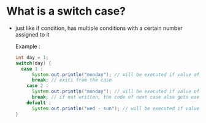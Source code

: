 # What is a switch case? 
- just like if condition, has multiple conditions with a certain number assigned to it

  Example :
  ```java
  int day = 1;
  switch(day) {
    case 1 :
        System.out.println("monday"); // will be executed if value of day is 1
        break; // exits from the case 
      case 2 :
        System.out.println("monday"); // will be executed if value of day is 2
        break; // if not written, the code of next case also gets executed
      default :
        System.out.println("wed - sun"); // will be executed if value of day is none of the given cases
  }
